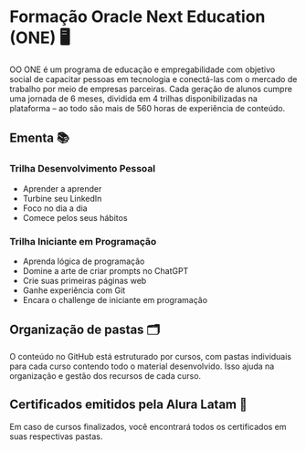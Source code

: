 # Formação Oracle Next Education (ONE) 🖥️

OO ONE é um programa de educação e empregabilidade com objetivo social de 
capacitar pessoas em tecnologia e conectá-las com o mercado de trabalho por meio de empresas parceiras.
Cada geração de alunos cumpre uma jornada de 6 meses, dividida em 4 trilhas disponibilizadas na plataforma 
– ao todo são mais de 560 horas de experiência de conteúdo.

## Ementa 📚

### Trilha Desenvolvimento Pessoal
- Aprender a aprender
- Turbine seu LinkedIn
- Foco no dia a dia
- Comece pelos seus hábitos

### Trilha Iniciante em Programação
- Aprenda lógica de programação
- Domine a arte de criar prompts no ChatGPT
- Crie suas primeiras páginas web
- Ganhe experiência com Git
- Encara o challenge de iniciante em programação

## Organização de pastas 🗂️

O conteúdo no GitHub está estruturado por cursos, com pastas individuais para cada curso contendo todo o material desenvolvido. Isso ajuda na organização e gestão dos recursos de cada curso.

## Certificados emitidos pela Alura Latam 🏅

Em caso de cursos finalizados, você encontrará todos os certificados em suas respectivas pastas.
